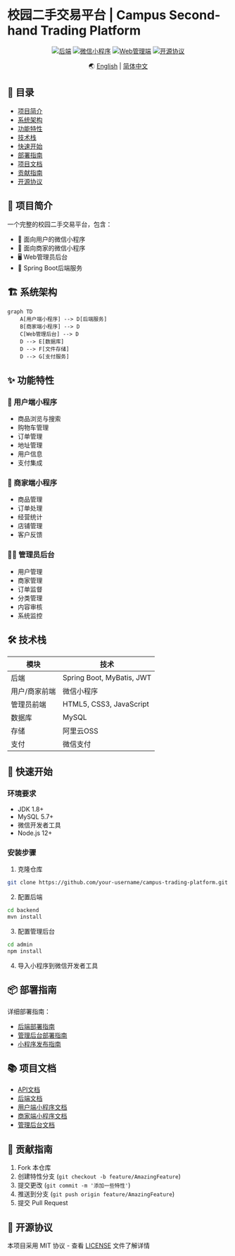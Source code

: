 # 校园二手交易平台 | Campus Second-hand Trading Platform

<div align="center">

[![后端](https://img.shields.io/badge/后端-Spring%20Boot-brightgreen.svg)](./README_backend.md)
[![微信小程序](https://img.shields.io/badge/前端-微信小程序-blue.svg)](./user/work/README_user.md)
[![Web管理端](https://img.shields.io/badge/管理端-Web-orange.svg)](./Admin/README_admin.md)
[![开源协议](https://img.shields.io/badge/开源协议-MIT-green.svg)](./LICENSE)

🌏 [English](./README.md) | [简体中文](./README_zh.md)

</div>

## 📝 目录
- [项目简介](#about)
- [系统架构](#architecture)
- [功能特性](#features)
- [技术栈](#tech-stack)
- [快速开始](#getting-started)
- [部署指南](#deployment)
- [项目文档](#documentation)
- [贡献指南](#contributing)
- [开源协议](#license)

## 🎯 项目简介 <a name = "about"></a>

一个完整的校园二手交易平台，包含：
- 📱 面向用户的微信小程序
- 💼 面向商家的微信小程序
- 🖥️ Web管理员后台
- 🚀 Spring Boot后端服务

## 🏗️ 系统架构 <a name = "architecture"></a>

```mermaid
graph TD
    A[用户端小程序] --> D[后端服务]
    B[商家端小程序] --> D
    C[Web管理后台] --> D
    D --> E[数据库]
    D --> F[文件存储]
    D --> G[支付服务]
```

## ✨ 功能特性 <a name = "features"></a>

### 👥 用户端小程序
- 商品浏览与搜索
- 购物车管理
- 订单管理
- 地址管理
- 用户信息
- 支付集成

### 🏪 商家端小程序
- 商品管理
- 订单处理
- 经营统计
- 店铺管理
- 客户反馈

### 👨‍💼 管理员后台
- 用户管理
- 商家管理
- 订单监督
- 分类管理
- 内容审核
- 系统监控

## 🛠️ 技术栈 <a name = "tech-stack"></a>

| 模块 | 技术 |
|--------|------------|
| 后端 | Spring Boot, MyBatis, JWT |
| 用户/商家前端 | 微信小程序 |
| 管理员前端 | HTML5, CSS3, JavaScript |
| 数据库 | MySQL |
| 存储 | 阿里云OSS |
| 支付 | 微信支付 |

## 🚀 快速开始 <a name = "getting-started"></a>

### 环境要求
- JDK 1.8+
- MySQL 5.7+
- 微信开发者工具
- Node.js 12+

### 安装步骤

1. 克隆仓库
```bash
git clone https://github.com/your-username/campus-trading-platform.git
```

2. 配置后端
```bash
cd backend
mvn install
```

3. 配置管理后台
```bash
cd admin
npm install
```

4. 导入小程序到微信开发者工具

## 📦 部署指南 <a name = "deployment"></a>

详细部署指南：
- [后端部署指南](./README_backend.md#deployment)
- [管理后台部署指南](./Admin/README_admin.md#deployment)
- [小程序发布指南](./user/work/README_user.md#deployment)

## 📚 项目文档 <a name = "documentation"></a>

- [API文档](./Admin/API.md)
- [后端文档](./README_backend.md)
- [用户端小程序文档](./user/work/README_user.md)
- [商家端小程序文档](./Marketer/README_marketer.md)
- [管理后台文档](./Admin/README_admin.md)

## 🤝 贡献指南 <a name = "contributing"></a>

1. Fork 本仓库
2. 创建特性分支 (`git checkout -b feature/AmazingFeature`)
3. 提交更改 (`git commit -m '添加一些特性'`)
4. 推送到分支 (`git push origin feature/AmazingFeature`)
5. 提交 Pull Request

## 📄 开源协议 <a name = "license"></a>

本项目采用 MIT 协议 - 查看 [LICENSE](./LICENSE) 文件了解详情 
